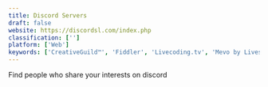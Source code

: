 ```yaml
---
title: Discord Servers
draft: false 
website: https://discordsl.com/index.php
classification: ['']
platform: ['Web']
keywords: ['CreativeGuild™', 'Fiddler', 'Livecoding.tv', 'Mevo by Livestream', 'PhotoTime', 'Shipstreams', 'Snap Art', 'Stream Highlights', 'Stream Status', 'StreamElements', 'Streamup', 'Switcher.gg', 'Twitch Creative', 'Watch People Code']
---
```

Find people who share your interests on discord